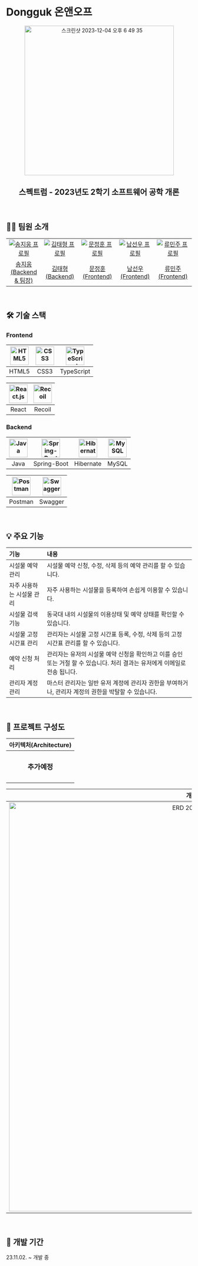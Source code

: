 # Dongguk 온앤오프
<div align="center">
   
  <img width="405" alt="스크린샷 2023-12-04 오후 6 49 35" src="https://github.com/shortboy7/2023-2-SWE-DGU-ON-AND-OFF/assets/45763117/cef0f87e-4dcd-4bc9-a01f-5a86e1193709">
 <h2>스펙트럼 - 2023년도 2학기 소프트웨어 공학 개론</h2>
  <br />
</div>

## 🧑‍💻 팀원 소개

<table>
  <tr>
    <td align="center" width="150px">
      <a href="https://github.com/shortboy7" target="_blank">
        <img src="https://avatars.githubusercontent.com/u/55657581?v=4" alt="송지웅 프로필" />
      </a>
    </td>
    <td align="center" width="150px">
      <a href="https://github.com/pletain" target="_blank">
        <img src="https://avatars.githubusercontent.com/u/45763117?v=4" alt="김태형 프로필" />
      </a>
    </td>
    <td align="center" width="150px">
      <a href="https://github.com/Dice15" target="_blank">
        <img src="https://avatars.githubusercontent.com/u/102275981?v=4" alt="문정훈 프로필" />
      </a>
    </td>
    <td align="center" width="150px">
      <a href="https://github.com/seonwoonam" target="_blank">
        <img src="https://avatars.githubusercontent.com/u/74304338?v=4" alt="남선우 프로필" />
      </a>
    </td>
    <td align="center" width="150px">
      <a href="https://github.com/minij02" target="_blank">
        <img src="https://avatars.githubusercontent.com/u/135093109?v=4" alt="류민주 프로필" />
      </a>
    </td>
  </tr>
  <tr>
    <td align="center">
      <a href="https://github.com/shortboy7" target="_blank">
        송지웅<br />(Backend & 팀장)
      </a>
    </td>
    <td align="center">
      <a href="https://github.com/pletain" target="_blank">
        김태형<br />(Backend)
      </a>
    </td>
    <td align="center">
      <a href="https://github.com/Dice15" target="_blank">
        문정훈<br />(Frontend)
      </a>
    </td>
    <td align="center">
      <a href="https://github.com/seonwoonam" target="_blank">
        남선우<br />(Frontend)
      </a>
    </td>
    <td align="center">
      <a href="https://github.com/minij02" target="_blank">
        류민주<br />(Frontend)
      </a>
    </td>
  </tr>
</table>
<br />                                                                                                                                                                                         


## 🛠 기술 스택

### **Frontend**

| <img src="https://profilinator.rishav.dev/skills-assets/html5-original-wordmark.svg" alt="HTML5" width="50px" height="50px" /> | <img src="https://profilinator.rishav.dev/skills-assets/css3-original-wordmark.svg" alt="CSS3" width="50px" height="50px" /> | <img src="https://profilinator.rishav.dev/skills-assets/typescript-original.svg" alt="TypeScript" width="50px" height="50px" /> |
| :----------------------------------------------------------------------------------------------------------------------------: | :--------------------------------------------------------------------------------------------------------------------------: | :-----------------------------------------------------------------------------------------------------------------------------: |
|                                                             HTML5                                                              |                                                             CSS3                                                             |                                                           TypeScript                                                            |

| <img src="https://profilinator.rishav.dev/skills-assets/react-original-wordmark.svg" alt="React.js" width="50px" height="50px" /> | <img src="https://cdn.worldvectorlogo.com/logos/recoil-js.svg" alt="Recoil" width="50px" height="50px" /> |
| :-------------------------------------------------------------------------------------------------------------------------------: | :-------------------------------------------------------------------------------------------------------------------------------: |
|                                                               React                                                               |                                                           Recoil                                                     | 

### **Backend**

| <img src="https://profilinator.rishav.dev/skills-assets/java-original-wordmark.svg" alt="Java" width="50px" height="50px" /> | <img src="https://www.seekpng.com/png/full/8-80775_spring-logo-png-transparent-spring-java.png" alt="Spring-Boot" width="50px" height="50px" /> | <img src="https://media.vlpt.us/images/2012monk/post/86ce779f-a08b-438d-836c-8dbe6e5a8cc0/hibernate_icon_whitebkg.svg" alt="Hibernate" width="50px" height="50px" /> | <img src="https://profilinator.rishav.dev/skills-assets/mysql-original-wordmark.svg" alt="MySQL" width="50px" height="50px" /> | 
| :---------------------------------------------------------------------------------------------------------------------------------------------: | :------------------------------------------------------------------------------------------------------------------------------------------------------------------: | :----------------------------------------------------------------------------------------------------------------------------: | :----------------------------------------------------------------------------------------------------: |
|                                                             Java                                                             |                                                                   Spring-Boot                                                                   |                                                                              Hibernate                                                                               |                                                             MySQL                                                              |

| <img src="https://res.cloudinary.com/postman/image/upload/t_team_logo/v1629869194/team/2893aede23f01bfcbd2319326bc96a6ed0524eba759745ed6d73405a3a8b67a8" alt="Postman" width="50px" height="50px" /> | <img src="https://upload.wikimedia.org/wikipedia/commons/a/ab/Swagger-logo.png" alt="Swagger" width="50px" height="50px" /> |
| :-------------------------------------------------------------------------------------------------------------------------: | :----------------------------------------------------------------------------------------------------------------------------: |
|                                                                                               Postman                                                                                                |                                                           Swagger                                                           |
<br/>

## 💡 주요 기능

| 기능                      | 내용                                                                                                                                |
| :------------------------ | :---------------------------------------------------------------------------------------------------------------------------------- |
| 시설물 예약 관리           | 시설물 예약 신청, 수정, 삭제 등의 예약 관리를 할 수 있습니다.                                                                                      |
| 자주 사용하는 시설물 관리    | 자주 사용하는 시설물을 등록하여 손쉽게 이용할 수 있습니다.                                                                                          |
| 시설물 검색 기능           | 동국대 내의 시설물의 이용상태 및 예약 상태를 확인할 수 있습니다.                                                                                     |
| 시설물 고정 시간표 관리      | 관리자는 시설물 고정 시간표 등록, 수정, 삭제 등의 고정 시간표 관리를 할 수 있습니다.                                                                     |
| 예약 신청 처리            | 관리자는 유저의 시설물 예약 신청을 확인하고 이를 승인 또는 거절 할 수 있습니다. 처리 결과는 유저에게 이메일로 전송 됩니다.                                         |
| 관리자 계정 관리           | 마스터 관리자는 일반 유저 계정에 관리자 권한을 부여하거나, 관리자 계정의 권한을 박탈할 수 있습니다.                                                           |
                 
<br />

## 📂 프로젝트 구성도

|                                   아키텍처(Architecture)                                   |
| :----------------------------------------------------------------------------------------: |
| <h3>추가예정<h3/> |

|                              개체-관계 모델(ERD)                               |
| :----------------------------------------------------------------------------: |
| <img width="1108" alt="ERD 2023-12-04 오후 5 37 16" src="https://github.com/shortboy7/2023-2-SWE-DGU-ON-AND-OFF/assets/45763117/703bcf15-fdd9-45a4-9985-ad6bedf095b6"> |


<br />
       

## 📅 개발 기간

23.11.02. ~ 개발 중

<br />

